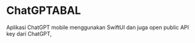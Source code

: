 # ChatGPTABAL
Aplikasi ChatGPT mobile menggunakan SwiftUI dan juga open public API key dari ChatGPT, 
